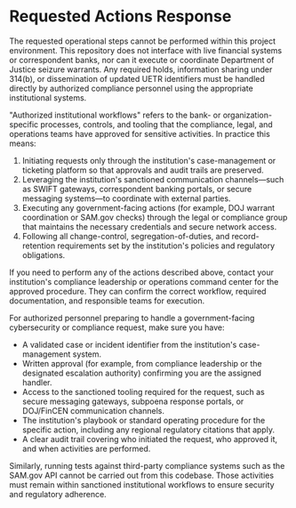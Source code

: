 # Requested Actions Response

The requested operational steps cannot be performed within this project environment. This repository does not interface with live financial systems or correspondent banks, nor can it execute or coordinate Department of Justice seizure warrants. Any required holds, information sharing under 314(b), or dissemination of updated UETR identifiers must be handled directly by authorized compliance personnel using the appropriate institutional systems.

"Authorized institutional workflows" refers to the bank- or organization-specific processes, controls, and tooling that the compliance, legal, and operations teams have approved for sensitive activities. In practice this means:

1. Initiating requests only through the institution's case-management or ticketing platform so that approvals and audit trails are preserved.
2. Leveraging the institution's sanctioned communication channels—such as SWIFT gateways, correspondent banking portals, or secure messaging systems—to coordinate with external parties.
3. Executing any government-facing actions (for example, DOJ warrant coordination or SAM.gov checks) through the legal or compliance group that maintains the necessary credentials and secure network access.
4. Following all change-control, segregation-of-duties, and record-retention requirements set by the institution's policies and regulatory obligations.

If you need to perform any of the actions described above, contact your institution's compliance leadership or operations command center for the approved procedure. They can confirm the correct workflow, required documentation, and responsible teams for execution.

For authorized personnel preparing to handle a government-facing cybersecurity or compliance request, make sure you have:

- A validated case or incident identifier from the institution's case-management system.
- Written approval (for example, from compliance leadership or the designated escalation authority) confirming you are the assigned handler.
- Access to the sanctioned tooling required for the request, such as secure messaging gateways, subpoena response portals, or DOJ/FinCEN communication channels.
- The institution's playbook or standard operating procedure for the specific action, including any regional regulatory citations that apply.
- A clear audit trail covering who initiated the request, who approved it, and when activities are performed.

Similarly, running tests against third-party compliance systems such as the SAM.gov API cannot be carried out from this codebase. Those activities must remain within sanctioned institutional workflows to ensure security and regulatory adherence.
